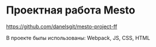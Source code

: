 # Проектная работа Mesto
https://github.com/danelsgit/mesto-project-ff

В проекте былы использованы: Webpack, JS, CSS, HTML
